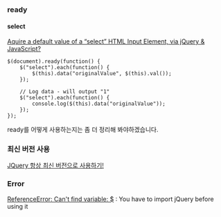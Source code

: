 ### ready

#### select

[Aquire a default value of a “select” HTML Input Element, via jQuery & JavaScript?](http://stackoverflow.com/questions/7403632/aquire-a-default-value-of-a-select-html-input-element-via-jquery-javascript)

```
$(document).ready(function() {
    $("select").each(function() {
        $(this).data("originalValue", $(this).val());
    });

    // Log data - will output "1"
    $("select").each(function() {
        console.log($(this).data("originalValue"));
    });
});
```

ready를 어떻게 사용하는지는 좀 더 정리해 봐야하겠습니다.

### 최신 버전 사용

[JQuery 항상 최신 버전으로 사용하기!](http://lehero.tistory.com/236)

### Error

[ReferenceError: Can't find variable: $](http://stackoverflow.com/questions/21417836/referenceerror-cant-find-variable) : You have to import jQuery before using it

